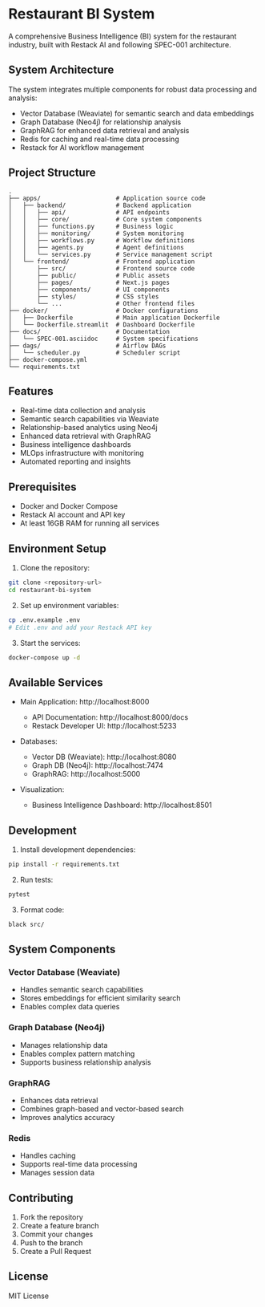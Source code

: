 # Restaurant BI System

A comprehensive Business Intelligence (BI) system for the restaurant industry, built with Restack AI and following SPEC-001 architecture.

## System Architecture

The system integrates multiple components for robust data processing and analysis:

- Vector Database (Weaviate) for semantic search and data embeddings
- Graph Database (Neo4j) for relationship analysis
- GraphRAG for enhanced data retrieval and analysis
- Redis for caching and real-time data processing
- Restack for AI workflow management

## Project Structure

```
.
├── apps/                     # Application source code
│   ├── backend/              # Backend application
│   │   ├── api/              # API endpoints
│   │   ├── core/             # Core system components
│   │   ├── functions.py      # Business logic
│   │   ├── monitoring/       # System monitoring
│   │   ├── workflows.py      # Workflow definitions
│   │   ├── agents.py         # Agent definitions
│   │   └── services.py       # Service management script
│   └── frontend/             # Frontend application
│       ├── src/              # Frontend source code
│       ├── public/           # Public assets
│       ├── pages/            # Next.js pages
│       ├── components/       # UI components
│       ├── styles/           # CSS styles
│       └── ...               # Other frontend files
├── docker/                   # Docker configurations
│   ├── Dockerfile            # Main application Dockerfile
│   └── Dockerfile.streamlit  # Dashboard Dockerfile
├── docs/                     # Documentation
│   └── SPEC-001.asciidoc     # System specifications
├── dags/                     # Airflow DAGs
│   └── scheduler.py          # Scheduler script
├── docker-compose.yml
└── requirements.txt
```

## Features

- Real-time data collection and analysis
- Semantic search capabilities via Weaviate
- Relationship-based analytics using Neo4j
- Enhanced data retrieval with GraphRAG
- Business intelligence dashboards
- MLOps infrastructure with monitoring
- Automated reporting and insights

## Prerequisites

- Docker and Docker Compose
- Restack AI account and API key
- At least 16GB RAM for running all services

## Environment Setup

1. Clone the repository:
```bash
git clone <repository-url>
cd restaurant-bi-system
```

2. Set up environment variables:
```bash
cp .env.example .env
# Edit .env and add your Restack API key
```

3. Start the services:
```bash
docker-compose up -d
```

## Available Services

- Main Application: http://localhost:8000
  - API Documentation: http://localhost:8000/docs
  - Restack Developer UI: http://localhost:5233

- Databases:
  - Vector DB (Weaviate): http://localhost:8080
  - Graph DB (Neo4j): http://localhost:7474
  - GraphRAG: http://localhost:5000

- Visualization:
  - Business Intelligence Dashboard: http://localhost:8501

## Development

1. Install development dependencies:
```bash
pip install -r requirements.txt
```

2. Run tests:
```bash
pytest
```

3. Format code:
```bash
black src/
```

## System Components

### Vector Database (Weaviate)
- Handles semantic search capabilities
- Stores embeddings for efficient similarity search
- Enables complex data queries

### Graph Database (Neo4j)
- Manages relationship data
- Enables complex pattern matching
- Supports business relationship analysis

### GraphRAG
- Enhances data retrieval
- Combines graph-based and vector-based search
- Improves analytics accuracy

### Redis
- Handles caching
- Supports real-time data processing
- Manages session data

## Contributing

1. Fork the repository
2. Create a feature branch
3. Commit your changes
4. Push to the branch
5. Create a Pull Request

## License

MIT License